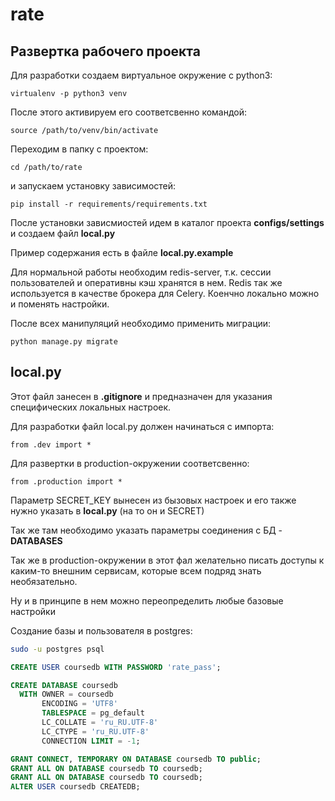 # rate

## Развертка рабочего проекта
Для разработки создаем виртуальное окружение с python3:

`virtualenv -p python3 venv`

После этого активируем его соответсвенно командой:

`source /path/to/venv/bin/activate`

Переходим в папку с проектом:

`cd /path/to/rate`

и запускаем установку зависимостей:

`pip install -r requirements/requirements.txt`

После установки зависмиостей идем в каталог проекта **configs/settings** и создаем файл **local.py**

Пример содержания есть в файле **local.py.example**

Для нормальной работы необходим redis-server, т.к. сессии пользователей и оперативны кэш хранятся в нем.
Redis так же используется в качестве брокера для Celery.
Коенчно локально можно и поменять настройки.

После всех манипуляций необходимо применить миграции:

`python manage.py migrate`

## local.py
Этот файл занесен в **.gitignore** и предназначен для указания специфических локальных настроек.

Для разработки файл local.py должен начинаться с импорта:

`from .dev import *`

Для развертки в production-окружении соответсвенно:

`from .production import *`

Параметр SECRET\_KEY вынесен из бызовых настроек и его также нужно указать в **local.py** (на то он и SECRET)

Так же там необходимо указать параметры соединения с БД - **DATABASES**

Так же в production-окружении в этот фал желательно писать доступы к каким-то внешним сервисам, которые всем подряд знать необязательно.

Ну и в принципе в нем можно переопределить любые базовые настройки


Создание базы и пользователя в postgres:

```bash
sudo -u postgres psql
```

```SQL
CREATE USER coursedb WITH PASSWORD 'rate_pass';

CREATE DATABASE coursedb
  WITH OWNER = coursedb
       ENCODING = 'UTF8'
       TABLESPACE = pg_default
       LC_COLLATE = 'ru_RU.UTF-8'
       LC_CTYPE = 'ru_RU.UTF-8'
       CONNECTION LIMIT = -1;

GRANT CONNECT, TEMPORARY ON DATABASE coursedb TO public;
GRANT ALL ON DATABASE coursedb TO coursedb;
GRANT ALL ON DATABASE coursedb TO coursedb;
ALTER USER coursedb CREATEDB;
```
